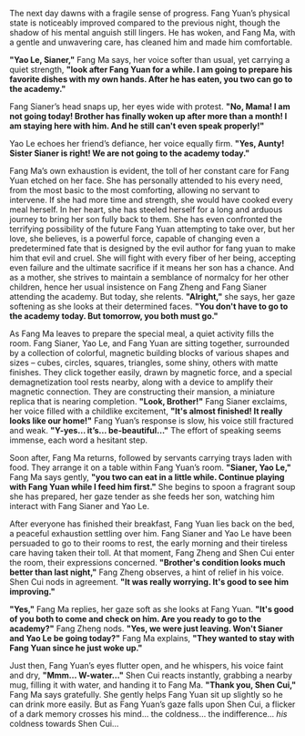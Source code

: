 The next day dawns with a fragile sense of progress. Fang Yuan’s physical state is noticeably improved compared to the previous night, though the shadow of his mental anguish still lingers. He has woken, and Fang Ma, with a gentle and unwavering care, has cleaned him and made him comfortable.

**"Yao Le, Sianer,"** Fang Ma says, her voice softer than usual, yet carrying a quiet strength, **"look after Fang Yuan for a while. I am going to prepare his favorite dishes with my own hands. After he has eaten, you two can go to the academy."**

Fang Sianer’s head snaps up, her eyes wide with protest. **"No, Mama! I am not going today! Brother has finally woken up after more than a month! I am staying here with him. And he still can't even speak properly!"**

Yao Le echoes her friend’s defiance, her voice equally firm. **"Yes, Aunty! Sister Sianer is right! We are not going to the academy today."**

Fang Ma’s own exhaustion is evident, the toll of her constant care for Fang Yuan etched on her face. She has personally attended to his every need, from the most basic to the most comforting, allowing no servant to intervene. If she had more time and strength, she would have cooked every meal herself. In her heart, she has steeled herself for a long and arduous journey to bring her son fully back to them. She has even confronted the terrifying possibility of the future Fang Yuan attempting to take over, but her love, she believes, is a powerful force, capable of changing even a predetermined fate that is designed by the evil author for fang yuan to make him that evil and cruel. She will fight with every fiber of her being, accepting even failure and the ultimate sacrifice if it means her son has a chance. And as a mother, she strives to maintain a semblance of normalcy for her other children, hence her usual insistence on Fang Zheng and Fang Sianer attending the academy. But today, she relents. **"Alright,"** she says, her gaze softening as she looks at their determined faces. **"You don't have to go to the academy today. But tomorrow, you both must go."**

As Fang Ma leaves to prepare the special meal, a quiet activity fills the room. Fang Sianer, Yao Le, and Fang Yuan are sitting together, surrounded by a collection of colorful, magnetic building blocks of various shapes and sizes – cubes, circles, squares, triangles, some shiny, others with matte finishes. They click together easily, drawn by magnetic force, and a special demagnetization tool rests nearby, along with a device to amplify their magnetic connection. They are constructing their mansion, a miniature replica that is nearing completion. **"Look, Brother!"** Fang Sianer exclaims, her voice filled with a childlike excitement, **"It's almost finished! It really looks like our home!"** Fang Yuan’s response is slow, his voice still fractured and weak. **"Y-yes… it’s… be-beautiful…"** The effort of speaking seems immense, each word a hesitant step.

Soon after, Fang Ma returns, followed by servants carrying trays laden with food. They arrange it on a table within Fang Yuan’s room. **"Sianer, Yao Le,"** Fang Ma says gently, **"you two can eat in a little while. Continue playing with Fang Yuan while I feed him first."** She begins to spoon a fragrant soup she has prepared, her gaze tender as she feeds her son, watching him interact with Fang Sianer and Yao Le.

After everyone has finished their breakfast, Fang Yuan lies back on the bed, a peaceful exhaustion settling over him. Fang Sianer and Yao Le have been persuaded to go to their rooms to rest, the early morning and their tireless care having taken their toll. At that moment, Fang Zheng and Shen Cui enter the room, their expressions concerned. **"Brother's condition looks much better than last night,"** Fang Zheng observes, a hint of relief in his voice. Shen Cui nods in agreement. **"It was really worrying. It's good to see him improving."**

**"Yes,"** Fang Ma replies, her gaze soft as she looks at Fang Yuan. **"It's good of you both to come and check on him. Are you ready to go to the academy?"** Fang Zheng nods. **"Yes, we were just leaving. Won't Sianer and Yao Le be going today?"** Fang Ma explains, **"They wanted to stay with Fang Yuan since he just woke up."**

Just then, Fang Yuan’s eyes flutter open, and he whispers, his voice faint and dry, **"Mmm… W-water…"** Shen Cui reacts instantly, grabbing a nearby mug, filling it with water, and handing it to Fang Ma. **"Thank you, Shen Cui,"** Fang Ma says gratefully. She gently helps Fang Yuan sit up slightly so he can drink more easily. But as Fang Yuan’s gaze falls upon Shen Cui, a flicker of a dark memory crosses his mind… the coldness… the indifference… _his_ coldness towards Shen Cui…